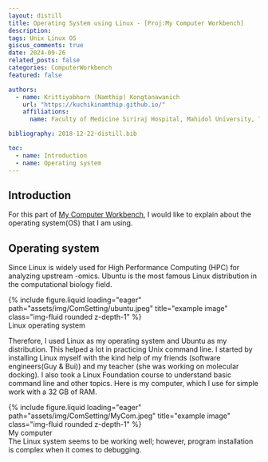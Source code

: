 ```yaml
---
layout: distill
title: Operating System using Linux - [Proj:My Computer Workbench]
description:
tags: Unix Linux OS
giscus_comments: true
date: 2024-09-26
related_posts: false
categories: ComputerWorkbench
featured: false

authors:
  - name: Krittiyabhorn (Namthip) Kongtanawanich
    url: "https://kuchikinamthip.github.io/"
    affiliations:
      name: Faculty of Medicine Siriraj Hospital, Mahidol University, Thailand

bibliography: 2018-12-22-distill.bib

toc:
  - name: Introduction
  - name: Operating system
---
```


## Introduction

For this part of [My Computer Workbench](https://kuchikinamthip.github.io/projects/ComBio), I would like to explain about the operating system(OS) that I am using.

## Operating system

Since Linux is widely used for High Performance Computing (HPC) for analyzing upstream -omics. Ubuntu is the most famous Linux distribution in the computational biology field.

<div class="row">
    <div class="col-sm mt-3 mt-md-0">
        {% include figure.liquid loading="eager" path="assets/img/ComSetting/ubuntu.jpeg" title="example image" class="img-fluid rounded z-depth-1" %}
    </div>
</div>
<div class="caption">
    Linux operating system
</div>

Therefore, I used Linux as my operating system and Ubuntu as my distribution. This helped a lot in practicing Unix command line. I started by installing Linux myself with the kind help of my friends (software engineers(Guy & Bui)) and my teacher (she was working on molecular docking). I also took a Linux Foundation course to understand basic command line and other topics.
Here is my computer, which I use for simple work with a 32 GB of RAM.

<div class="row">
    <div class="col-sm mt-3 mt-md-0">
        {% include figure.liquid loading="eager" path="assets/img/ComSetting/MyCom.jpeg" title="example image" class="img-fluid rounded z-depth-1" %}
    </div>
</div>
<div class="caption">
    My computer
</div>
The Linux system seems to be working well; however, program installation is complex when it comes to debugging.
